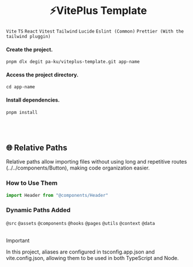 <h1 align="center">⚡VitePlus Template</h1>

`Vite` `TS` `React` `Vitest` `Tailwind` `Lucide` `Eslint (Common)` `Prettier (With the tailwind pluggin)`

#### Create the project.

```shell
pnpm dlx degit pa-ku/viteplus-template.git app-name
```

#### Access the project directory.

```shell
cd app-name
```

#### Install dependencies.

```shell
pnpm install
```

<br></br>

## 🌐 Relative Paths

Relative paths allow importing files without using long and repetitive routes (../../components/Button), making code organization easier.

### How to Use Them

```js
import Header from "@components/Header"
```

### Dynamic Paths Added

`@src`
`@assets`
`@components`
`@hooks`
`@pages`
`@utils`
`@context`
`@data`
<br></br>

> [!IMPORTANT]
> In this project, aliases are configured in tsconfig.app.json and vite.config.json, allowing them to be used in both TypeScript and Node.
